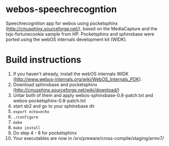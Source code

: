 webos-speechrecogntion
======================

Speechrecognition app for webos using pocketsphinx (http://cmusphinx.sourceforge.net/), based on the MediaCapture and the txjs-fortunecookie sample from HP.
Pocketsphinx and sphinxbase were ported using the webOS internals development kit (WIDK).

Build instructions
==================
1. If you haven't already, install the webOS internals WIDK (http://www.webos-internals.org/wiki/WebOS_Internals_PDK).
2. Download sphinxbase and pocketsphinx (http://cmusphinx.sourceforge.net/wiki/download/)
3. Untar both of them and apply webos-sphinxbase-0.8-patch.txt and webos-pocketsphinx-0.8-patch.txt
4. start sb2 and go to your sphinxbase dir
5. ```export echo=echo```
6. ```./configure```
7. ```make```
8. ```make install```
9. Do step 4 - 8 for pocketsphinx
10. Your executables are now in /srv/preware/cross-compile/staging/armv7/
